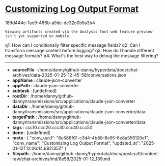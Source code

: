 # [Customizing Log Output Format](https://claude.ai/chat/6e586f61-c3d4-4b88-8e95-6e8a556120e1)

189d444e-1ac9-466b-a9dc-dc32e0b5a3b4

 
```
Viewing artifacts created via the Analysis Tool web feature preview isn’t yet supported on mobile.
```



q1: How can I conditionally filter specific message fields?
q2: Can I transform message content before logging?
q3: How do I handle different message formats?
q4: What's the best way to debug the message filtering?

---

* **sourceFile** : /home/danny/github-danny/hyperdata/docs/chat-archives/data-2025-01-25-12-45-58/conversations.json
* **appName** : claude-json-converter
* **appPath** : claude-json-converter
* **subtask** : [undefined]
* **rootDir** : /home/danny/github-danny/transmissions/src/applications/claude-json-converter
* **dataDir** : /home/danny/github-danny/transmissions/src/applications/claude-json-converter/data
* **targetPath** : /home/danny/github-danny/transmissions/src/applications/claude-json-converter/data
* **tags** : ccc10.ccc20.ccc30.ccc40.ccc50
* **done** : [undefined]
* **meta** : {
  "conv_uuid": "6e586f61-c3d4-4b88-8e95-6e8a556120e1",
  "conv_name": "Customizing Log Output Format",
  "updated_at": "2025-01-12T12:06:14.682135Z"
}
* **filepath** : /home/danny/github-danny/hyperdata/docs/postcraft/content-raw/chat-archives/md/6e58/2025-01-12_189.md